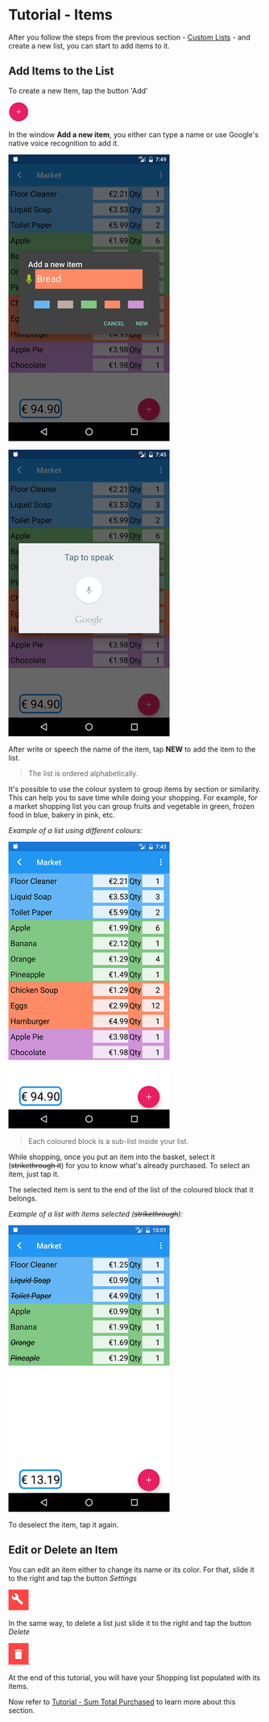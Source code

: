 # Tutorial - Items

After you follow the steps from the previous section - [Custom Lists](https://github.com/andreamussap/AFMussap-Tech-Shopping-List/blob/master/docs/custom_lists.md) - and create a new list, you can start to add items to it.

## Add Items to the List

To create a new Item, tap the button 'Add'

![](https://github.com/andreamussap/AFMussap-Tech-Shopping-List/blob/master/docs/images/shop-list-button-new-list.png "Add a new item")

In the window **Add a new item**, you either can type a name or use Google's native voice recognition to add it.

![](https://github.com/andreamussap/AFMussap-Tech-Shopping-List/blob/master/docs/images/items_02.jpg)

![](https://github.com/andreamussap/AFMussap-Tech-Shopping-List/blob/master/docs/images/items_04.jpg)

After write or speech the name of the item, tap **NEW** to add the item to the list. 

> The list is ordered alphabetically.

It's possible to use the colour system to group items by section or similarity. This can help you to save time while doing your shopping. For example, for a market shopping list you can group fruits and vegetable in green, frozen food in blue, bakery in pink, etc.

*Example of a list using different colours:*

![](https://github.com/andreamussap/AFMussap-Tech-Shopping-List/blob/master/docs/images/items_06.jpg)

> Each coloured block is a sub-list inside your list.

While shopping, once you put an item into the basket, select it (~~strikethrough it~~) for you to know what's already purchased. To select an item, just tap it. 

The selected item is sent to the end of the list of the coloured block that it belongs.

*Example of a list with items selected (~~strikethrough~~):*

![](https://github.com/andreamussap/AFMussap-Tech-Shopping-List/blob/master/docs/images/items_08.jpg)

To deselect the item, tap it again.

## Edit or Delete an Item

You can edit an item either to change its name or its color. For that, slide it to the right and tap the button *Settings*

![](https://github.com/andreamussap/AFMussap-Tech-Shopping-List/blob/master/docs/images/shop-list-button-edit-list.png)

In the same way, to delete a list just slide it to the right and tap the button *Delete*

![](https://github.com/andreamussap/AFMussap-Tech-Shopping-List/blob/master/docs/images/shop-list-button-delete-list.png "Delete a List").

At the end of this tutorial, you will have your Shopping list populated with its items.

Now  refer to [Tutorial - Sum Total Purchased](https://github.com/andreamussap/AFMussap-Tech-Shopping-List/blob/master/docs/total_amount.md) to learn more about this section.
